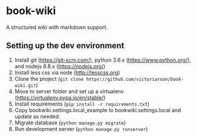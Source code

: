 # book-wiki
A structured wiki with markdown support.

## Setting up the dev environment

1. Install git (https://git-scm.com/), python 3.6.x (https://www.python.org/), and nodejs 8.8.x (https://nodejs.org/)
2. Install less css via node (http://lesscss.org)
3. Clone the project (`git clone https://github.com/victoriaroan/book-wiki.git`)
4. Move to server folder and set up a virtualenv (https://virtualenv.pypa.io/en/stable/)
5. Install requirements (`pip install -r requirements.txt`)
6. Copy bookwiki.settings.local_example to bookwiki.settings.local and update as needed.
7. Migrate database (`python manage.py migrate`)
8. Run development server (`python manage.py runserver`)
